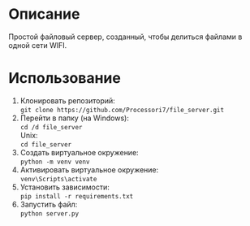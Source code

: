 # Описание
Простой файловый сервер, созданный, чтобы делиться файлами в одной сети WIFI.
# Использование
1. Клонировать репозиторий:  
```git clone https://github.com/Processori7/file_server.git```
2. Перейти в папку (на Windows):  
```cd /d file_server```  
Unix:  
```cd file_server```
3. Создать виртуальное окружение:  
```python -m venv venv```
4. Активировать виртуальное окружение:  
```venv\Scripts\activate```
5. Установить зависимости:  
```pip install -r requirements.txt```
6. Запустить файл:  
```python server.py```
